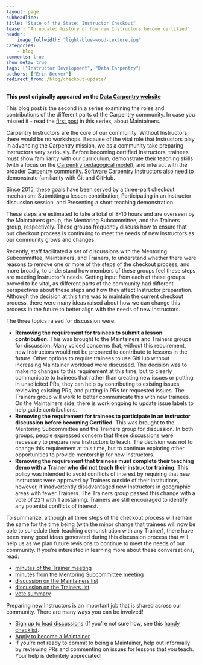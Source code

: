 ```yaml
---
layout: page
subheadline:
title: "State of the State: Instructor Checkout"
teaser: “An updated history of how new Instructors become certified”
header:
    image_fullwidth: "light-blue-wood-texture.jpg"
categories:
    - blog
comments: true
show_meta: true
tags: ["Instructor Development", "Data Carpentry"]
authors: ["Erin Becker"]
redirect_from: /blog/checkout-update/
--- 
```


**This post originally appeared on the [Data Carpentry website](https://datacarpentry.org)**

This blog post is the second in a series examining the roles and contributions of the different parts of the Carpentry community. In case you missed it - read the [first post](http://www.datacarpentry.org/blog/maintainer-report/) in this series, about Maintainers.

Carpentry Instructors are the core of our community. Without Instructors, there would be no workshops. Because of the vital role that Instructors play in advancing the Carpentry mission, we as a community take preparing Instructors very seriously. Before becoming certified Instructors, trainees must show familiarity with our curriculum, demonstrate their teaching skills (with a focus on the [Carpentry pedagogical model](http://carpentries.github.io/instructor-training/02-practice-learning/#the-carpentries-pedagogical-model)), and interact with the broader Carpentry community. Software Carpentry Instructors also need to demonstrate familiarity with Git and GitHub.

[Since 2015](https://software-carpentry.org/blog/2015/12/instructor-training-checkout-procedure.html), these goals have been served by a three-part checkout mechanism: 
Submitting a lesson contribution, 
Participating in an instructor discussion session, and
Presenting a short teaching demonstration. 

These steps are estimated to take a total of 8-10 hours and are overseen by the Maintainers group, the Mentoring Subcommittee, and the Trainers group, respectively. These groups frequently discuss how to ensure that our checkout process is continuing to meet the needs of new Instructors as our community grows and changes.

Recently, staff facilitated a set of discussions with the Mentoring Subcommittee, Maintainers, and Trainers, to understand whether there were reasons to remove one or more of the steps of the checkout process, and more broadly, to understand how members of these groups feel these steps are meeting Instructor’s needs. Getting input from each of these groups proved to be vital, as different parts of the community had different perspectives about these steps and how they affect Instructor preparation. Although the decision at this time was to maintain the current checkout process, there were many ideas raised about how we can change this process in the future to better align with the needs of new Instructors. 

The three topics raised for discussion were:

- **Removing the requirement for trainees to submit a lesson contribution.** This was brought to the Maintainers and Trainers groups for discussion. Many voiced concerns that, without this requirement, new Instructors would not be prepared to contribute to lessons in the future. Other options to require trainees to use GitHub without increasing Maintainer workload were discussed. The decision was to make no changes to this requirement at this time, but to clearly communicate to trainees that rather than creating new issues or putting in unsolicited PRs, they can help by contributing to existing issues, reviewing existing PRs, and putting in PRs for requested issues. The Trainers group will work to better communicate this with new trainees.  On the Maintainers side, there is work ongoing to update issue labels to help guide contributions.
- **Removing the requirement for trainees to participate in an instructor discussion before becoming Certified.** This was brought to the Mentoring Subcommittee and the Trainers group for discussion. In both groups, people expressed concern that these discussions were necessary to prepare new Instructors to teach. The decision was not to change this requirement at this time, but to continue exploring other opportunities to provide mentorship for new Instructors. 
- **Removing the requirement that trainees must complete their teaching demo with a Trainer who did not teach their instructor training.** This policy was intended to avoid conflicts of interest by requiring that new Instructors were approved by Trainers outside of their institutions, however, it inadvertently disadvantaged new Instructors in geographic areas with fewer Trainers. The Trainers group passed this change with a vote of 22:1 with 1 abstaining. Trainers are still encouraged to identify any potential conflicts of interest.

To summarize, although all three steps of the checkout process will remain the same for the time being (with the minor change that trainees will now be able to schedule their teaching demonstration with any Trainer), there have been many good ideas generated during this discussion process that will help us as we plan future revisions to continue to meet the needs of our community. If you’re interested in learning more about these conversations, read:

- [minutes of the Trainer meeting](https://github.com/carpentries/trainers/blob/master/minutes/2018-01-25-business.md)
- [minutes from the Mentoring Subcommittee meeting](https://github.com/carpentries/mentoring/blob/master/minutes/minutes-2018-01-29.md)
- [discussion on the Maintainers list](http://lists.software-carpentry.org/pipermail/maintainers/2018-January/000442.html)
- [discussion on the Trainers list](http://lists.software-carpentry.org/pipermail/trainers/2018-January/000970.html)
- [vote summary](https://github.com/carpentries/trainers/blob/master/minutes/checkout-changes-feedback-summary.md)

Preparing new Instructors is an important job that is shared across our community. There are many ways you can be involved! 
- [Sign up to lead discussions](http://pad.software-carpentry.org/instructor-discussion) (If you’re not sure how, see this [handy checklist](https://github.com/carpentries/mentoring/blob/master/checklists-discussion-sessions.md).
- [Apply to become a Maintainer](https://goo.gl/forms/P6dxWRarT8jIxYDA3)
- If you’re not ready to commit to being a Maintainer, help out informally by reviewing PRs and commenting on issues for lessons that you teach. 
Your help is definitely appreciated!

